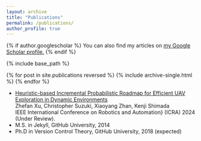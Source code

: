 ```yaml
---
layout: archive
title: "Publications"
permalink: /publications/
author_profile: true
---
```


{% if author.googlescholar %}
  You can also find my articles on <u><a href="{{author.googlescholar}}">my Google Scholar profile</a>.</u>
{% endif %}

{% include base_path %}

{% for post in site.publications reversed %}
  {% include archive-single.html %}
{% endfor %}

* [Heuristic-based Incremental Probabilistic Roadmap for Efficient UAV Exploration in Dynamic Environments](https://arxiv.org/abs/2309.09121) \
   Zhefan Xu, Christopher Suzuki, Xiaoyang Zhan, Kenji Shimada \
   IEEE International Conference on Robotics and Automation} (ICRA) 2024 (Under Review).
* M.S. in Jekyll, GitHub University, 2014
* Ph.D in Version Control Theory, GitHub University, 2018 (expected)